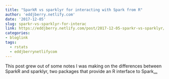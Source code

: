 ```yaml
---
title: "SparkR vs sparklyr for interacting with Spark from R"
author: 'eddjberry.netlify.com'
date: '2017-12-05'
slug: sparkr-vs-sparklyr-for-interac
link: https://eddjberry.netlify.com/post/2017-12-05-sparkr-vs-sparklyr/
categories:
- bloglink
tags:
  - rstats
  - eddjberrynetlifycom
---
```


This post grew out of some notes I was making on the differences between SparkR and sparklyr, two packages that provide an R interface to Spark[... <i class="fas fa-external-link-alt"></i>](https://eddjberry.netlify.com/post/2017-12-05-sparkr-vs-sparklyr/)

